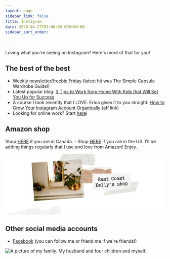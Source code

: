 ```yaml
---
layout: page
sidebar_link: false
title: Instagram
date: 2020-04-27T03:00:00.000+00:00
sidebar_sort_order: 

---
```

Loving what you're seeing on Instagram? Here's more of that for you!

## The best of the best

* [Weekly newsletter/freebie Friday](http://eepurl.com/gYFb-r) (latest hit was The Simple Capsule Wardrobe Guide!)
* Latest popular blog: [3 Tips to Work from Home With Kids that Will Set You Up for Success](https://www.eastcoastkelly.com/at%20home%20with%20kids/2020/06/04/3-tips-to-work-from-home-with-kids-that-will-set-you-up-for-success.html)
* A course I took recently that I LOVE. Erica gives it to you straight: [How to Grow Your Instagram Account Organically](https://digital.mombreak.ca/howigrewmyinstagram/26mcq) (aff link)
* Looking for online work? Start [here](https://forms.gle/v11JEewD81mxsUyf6)!

## Amazon shop

Shop [HERE](www.amazon.ca/shop/eastcoastkelly) if you are in Canada.    -   Shop [HERE](www.amazon.ca/shop/eastcoastkelly) if you are in the US. I'll be adding things regularly that I use and love from Amazon! Enjoy.

![A picture of me in the mirror. Amazon shop image.](/assets/img/20200606_151056_0000.png "amazonshopimage")

## Other social media accounts

* [Facebook](http://www.facebook.com/kelly.briggs) (you can follow me or friend me if we're friends!)

![A picture of my family. My husband and four children and myself.](/assets/img/Briggs-14.jpg "My family")